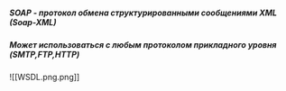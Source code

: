 ##### __SOAP__ - протокол обмена структурированными сообщениями XML (Soap-XML)

##### Может использоваться с любым протоколом прикладного уровня (SMTP,FTP,HTTP)


![[WSDL.png.png]]